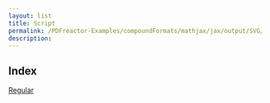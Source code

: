 ```yaml
---
layout: list
title: Script
permalink: /PDFreactor-Examples/compoundFormats/mathjax/jax/output/SVG/fonts/TeX/Script/
description: 
---
```


## Index
<div class="boxes">
                            <a href="/compare.html2pdf.tools/PDFreactor-Examples/compoundFormats/mathjax/jax/output/SVG/fonts/TeX/Script/Regular/">
                                Regular
                            </a>
</div>


